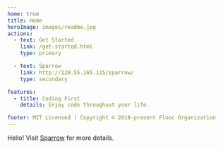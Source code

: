 ```yaml
---
home: true
title: Home
heroImage: images/readme.jpg
actions:
  - text: Get Started
    link: /get-started.html
    type: primary

  - text: Sparrow
    link: http://120.55.165.115/sparrow/
    type: secondary

features:
  - title: Coding First
    details: Enjoy code throughout your life.

footer: MIT Licensed | Copyright © 2018-present Flooc Organization
---
```


Hello! Visit [Sparrow][sparrow-address] for more details.

[sparrow-address]: http://120.55.165.115/sparrow/
